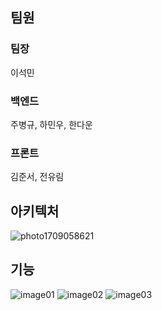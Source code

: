 ## 팀원
### 팀장
이석민
### 백엔드
주병규, 하민우, 한다운
### 프론트
김준서, 전유림
## 아키텍처
![photo1709058621](https://github.com/Jyurim/Project_kuku/assets/113421377/64578bac-9a86-4ff7-8796-fdf676b73189)
## 기능
![image01](https://github.com/Jyurim/Project_kuku/assets/113421377/393edfcf-b28b-49e7-b186-ab509e2b69d0)
![image02](https://github.com/Jyurim/Project_kuku/assets/113421377/4a1d0414-7ee5-473a-8b43-2104a1884c05)
![image03](https://github.com/Jyurim/Project_kuku/assets/113421377/d5d11569-52b6-4502-888b-43af04bbef98)
